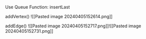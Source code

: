 Use Queue Function:  insertLast

addVertex() 
![[Pasted image 20240405152614.png]]

addEdge()
![[Pasted image 20240405152717.png]]![[Pasted image 20240405152731.png]]